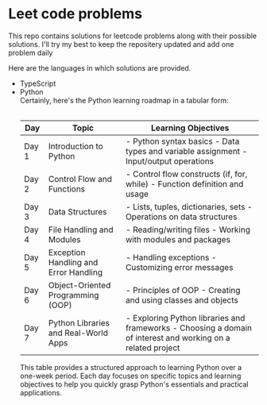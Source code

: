 <h1> Leet code problems </h1>

<p> This repo contains solutions for leetcode problems along with their possible solutions. I'll try my best to keep the repositery updated and add one problem daily </p>

<p> Here are the languages in which solutions are provided.
<ul>
<li>TypeScript </li>
<li> Python </li>
<table>
  Certainly, here's the Python learning roadmap in a tabular form:

| Day         | Topic                                    | Learning Objectives                                                                                           |
|-------------|------------------------------------------|----------------------------------------------------------------------------------------------------------------|
| Day 1       | Introduction to Python                   | - Python syntax basics - Data types and variable assignment - Input/output operations                            |
| Day 2       | Control Flow and Functions               | - Control flow constructs (if, for, while) - Function definition and usage                                       |
| Day 3       | Data Structures                          | - Lists, tuples, dictionaries, sets - Operations on data structures                                            |
| Day 4       | File Handling and Modules                | - Reading/writing files - Working with modules and packages                                                    |
| Day 5       | Exception Handling and Error Handling    | - Handling exceptions - Customizing error messages                                                            |
| Day 6       | Object-Oriented Programming (OOP)       | - Principles of OOP - Creating and using classes and objects                                                    |
| Day 7       | Python Libraries and Real-World Apps     | - Exploring Python libraries and frameworks - Choosing a domain of interest and working on a related project |

This table provides a structured approach to learning Python over a one-week period. Each day focuses on specific topics and learning objectives to help you quickly grasp Python's essentials and practical applications.
</table>
